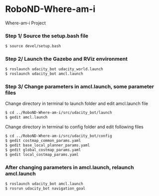 # RoboND-Where-am-i
Where-am-i Project

### Step 1/ Source the setup.bash file
```bash
$ source devel/setup.bash
```

### Step 2/ Launch the Gazebo and RViz environment
```bash
$ roslaunch udacity_bot udacity_world.launch
$ roslaunch udacity_bot amcl.launch
```

### Step 3/ Change parameters in amcl.launch, some parameter files

Change directory in terminal to launch folder and edit amcl.launch file
```bash
$ cd ../RoboND-Where-am-i/src/udacity_bot/launch
$ gedit amcl.launch
```

Change directory in terminal to config folder and edit following files
```bash
$ cd ../RoboND-Where-am-i/src/udacity_bot/config
$ gedit costmap_common_params.yaml
$ gedit base_local_planner_params.yaml
$ gedit global_costmap_params.yaml
$ gedit local_costmap_params.yaml
```

### After changing parameters in amcl.launch, relaunch amcl.launch
```bash
$ roslaunch udacity_bot amcl.launch
$ rosrun udacity_bot navigation_goal
```
